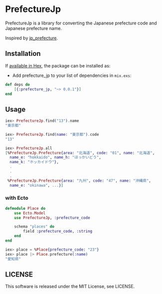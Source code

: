 # PrefectureJp

PrefectureJp is a library for converting the Japanese prefecture code and  Japanese prefecture name.

Inspired by [jp_prefecture](https://github.com/chocoby/jp_prefecture).

## Installation

If [available in Hex](https://hex.pm/packages/prefecture_jp), the package can be installed as:

* Add prefecture_jp to your list of dependencies in `mix.exs`:

```elixir
def deps do
    [{:prefecture_jp, "~> 0.0.1"}]
end
```

## Usage

```elixir
iex> PrefectureJp.find("13").name
"東京都"

iex> PrefectureJp.find(name: "東京都").code
"13"

iex> PrefectureJp.all
[%PrefectureJp.Prefecture{area: "北海道", code: "01", name: "北海道",
  name_e: "hokkaido", name_h: "ほっかいどう",
  name_k: "ホッカイドウ"},
  .
  .
  .
 %PrefectureJp.Prefecture{area: "九州", code: "47", name: "沖縄県",
  name_e: "okinawa", ...}]
```

### with Ecto

```elixir
defmodule Place do
    use Ecto.Model
    use PrefectureJp, :prefecture_code

    schema "places" do
        field :prefecture_code, :string
    end
end
```

```elixir
iex> place = %Place{prefecture_code: "23"}
iex> place |> Place.prefecture(:name)
"愛知県"
```

## LICENSE

This software is released under the MIT License, see LICENSE.
